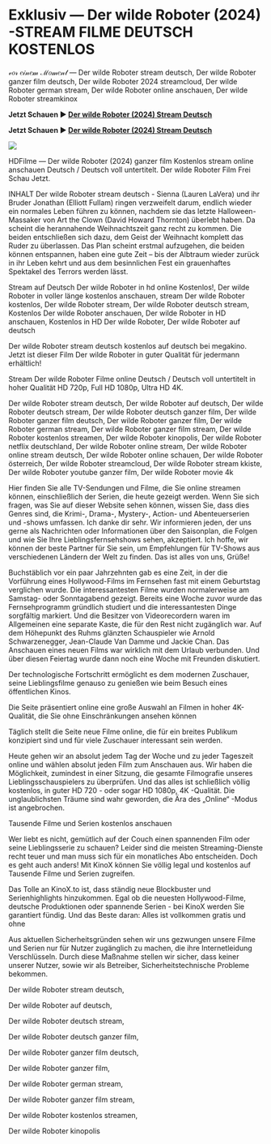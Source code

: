 # Exklusiv — Der wilde Roboter (2024) -STREAM FILME DEUTSCH KOSTENLOS
𝓋𝑜𝓇 𝑒𝒾𝓃𝑒𝓂 ℳ𝑜𝓂𝑒𝓃𝓉 — Der wilde Roboter stream deutsch, Der wilde Roboter ganzer film deutsch, Der wilde Roboter 2024 streamcloud, Der wilde Roboter german stream, Der wilde Roboter online anschauen, Der wilde Roboter streamkinox

**Jetzt Schauen ▶ [Der wilde Roboter (2024) Stream Deutsch](https://cutt.ly/yeFVNzHR)**

**Jetzt Schauen ▶ [Der wilde Roboter (2024) Stream Deutsch](https://cutt.ly/yeFVNzHR)**

<p dir="auto"><a href="https://cutt.ly/yeFVNzHR" title="1080p" rel="nofollow"><img src="https://i.imgur.com/jhNGoEt.gif" style="max-width: 100%;"></a></p>

HDFilme — Der wilde Roboter (2024) ganzer film Kostenlos stream online anschauen Deutsch / Deutsch voll untertitelt. Der wilde Roboter Film Frei Schau Jetzt.

INHALT Der wilde Roboter stream deutsch - Sienna (Lauren LaVera) und ihr Bruder Jonathan (Elliott Fullam) ringen verzweifelt darum, endlich wieder ein normales Leben führen zu können, nachdem sie das letzte Halloween-Massaker von Art the Clown (David Howard Thornton) überlebt haben. Da scheint die herannahende Weihnachtszeit ganz recht zu kommen. Die beiden entschließen sich dazu, dem Geist der Weihnacht komplett das Ruder zu überlassen. Das Plan scheint erstmal aufzugehen, die beiden können entspannen, haben eine gute Zeit – bis der Albtraum wieder zurück in ihr Leben kehrt und aus dem besinnlichen Fest ein grauenhaftes Spektakel des Terrors werden lässt.

Stream auf Deutsch Der wilde Roboter in hd online Kostenlos!, Der wilde Roboter in voller länge kostenlos anschauen, stream Der wilde Roboter kostenlos, Der wilde Roboter stream, Der wilde Roboter deutsch stream, Kostenlos Der wilde Roboter anschauen, Der wilde Roboter in HD anschauen, Kostenlos in HD Der wilde Roboter, Der wilde Roboter auf deutsch

Der wilde Roboter stream deutsch kostenlos auf deutsch bei megakino. Jetzt ist dieser Film Der wilde Roboter in guter Qualität für jedermann erhältlich!

Stream Der wilde Roboter Filme online Deutsch / Deutsch voll untertitelt in hoher Qualität HD 720p, Full HD 1080p, Ultra HD 4K.

Der wilde Roboter stream deutsch, Der wilde Roboter auf deutsch, Der wilde Roboter deutsch stream, Der wilde Roboter deutsch ganzer film, Der wilde Roboter ganzer film deutsch, Der wilde Roboter ganzer film, Der wilde Roboter german stream, Der wilde Roboter ganzer film stream, Der wilde Roboter kostenlos streamen, Der wilde Roboter kinopolis, Der wilde Roboter netflix deutschland, Der wilde Roboter online stream, Der wilde Roboter online stream deutsch, Der wilde Roboter online schauen, Der wilde Roboter österreich, Der wilde Roboter streamcloud, Der wilde Roboter stream kkiste, Der wilde Roboter youtube ganzer film, Der wilde Roboter movie 4k

Hier finden Sie alle TV-Sendungen und Filme, die Sie online streamen können, einschließlich der Serien, die heute gezeigt werden. Wenn Sie sich fragen, was Sie auf dieser Website sehen können, wissen Sie, dass dies Genres sind, die Krimi-, Drama-, Mystery-, Action- und Abenteuerserien und -shows umfassen. Ich danke dir sehr. Wir informieren jeden, der uns gerne als Nachrichten oder Informationen über den Saisonplan, die Folgen und wie Sie Ihre Lieblingsfernsehshows sehen, akzeptiert. Ich hoffe, wir können der beste Partner für Sie sein, um Empfehlungen für TV-Shows aus verschiedenen Ländern der Welt zu finden. Das ist alles von uns, Grüße!

Buchstäblich vor ein paar Jahrzehnten gab es eine Zeit, in der die Vorführung eines Hollywood-Films im Fernsehen fast mit einem Geburtstag verglichen wurde. Die interessantesten Filme wurden normalerweise am Samstag- oder Sonntagabend gezeigt. Bereits eine Woche zuvor wurde das Fernsehprogramm gründlich studiert und die interessantesten Dinge sorgfältig markiert. Und die Besitzer von Videorecordern waren im Allgemeinen eine separate Kaste, die für den Rest nicht zugänglich war. Auf dem Höhepunkt des Ruhms glänzten Schauspieler wie Arnold Schwarzenegger, Jean-Claude Van Damme und Jackie Chan. Das Anschauen eines neuen Films war wirklich mit dem Urlaub verbunden. Und über diesen Feiertag wurde dann noch eine Woche mit Freunden diskutiert.

Der technologische Fortschritt ermöglicht es dem modernen Zuschauer, seine Lieblingsfilme genauso zu genießen wie beim Besuch eines öffentlichen Kinos.

Die Seite präsentiert online eine große Auswahl an Filmen in hoher 4K-Qualität, die Sie ohne Einschränkungen ansehen können

Täglich stellt die Seite neue Filme online, die für ein breites Publikum konzipiert sind und für viele Zuschauer interessant sein werden.

Heute gehen wir an absolut jedem Tag der Woche und zu jeder Tageszeit online und wählen absolut jeden Film zum Anschauen aus. Wir haben die Möglichkeit, zumindest in einer Sitzung, die gesamte Filmografie unseres Lieblingsschauspielers zu überprüfen. Und das alles ist schließlich völlig kostenlos, in guter HD 720 - oder sogar HD 1080p, 4K -Qualität. Die unglaublichsten Träume sind wahr geworden, die Ära des „Online“ -Modus ist angebrochen.

Tausende Filme und Serien kostenlos anschauen

Wer liebt es nicht, gemütlich auf der Couch einen spannenden Film oder seine Lieblingsserie zu schauen? Leider sind die meisten Streaming-Dienste recht teuer und man muss sich für ein monatliches Abo entscheiden. Doch es geht auch anders! Mit KinoX können Sie völlig legal und kostenlos auf Tausende Filme und Serien zugreifen.

Das Tolle an KinoX.to ist, dass ständig neue Blockbuster und Serienhighlights hinzukommen. Egal ob die neuesten Hollywood-Filme, deutsche Produktionen oder spannende Serien - bei KinoX werden Sie garantiert fündig. Und das Beste daran: Alles ist vollkommen gratis und ohne

Aus aktuellen Sicherheitsgründen sehen wir uns gezwungen unsere Filme und Serien nur für Nutzer zugänglich zu machen, die ihre Internetleidung Verschlüsseln. Durch diese Maßnahme stellen wir sicher, dass keiner unserer Nutzer, sowie wir als Betreiber, Sicherheitstechnische Probleme bekommen.

Der wilde Roboter stream deutsch,

Der wilde Roboter auf deutsch,

Der wilde Roboter deutsch stream,

Der wilde Roboter deutsch ganzer film,

Der wilde Roboter ganzer film deutsch,

Der wilde Roboter ganzer film,

Der wilde Roboter german stream,

Der wilde Roboter ganzer film stream,

Der wilde Roboter kostenlos streamen,

Der wilde Roboter kinopolis
